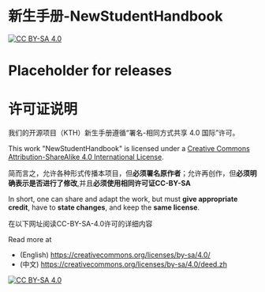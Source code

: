 # 新生手册-NewStudentHandbook
[![CC BY-SA 4.0][cc-by-sa-shield]][cc-by-sa]



# Placeholder for releases

# 许可证说明

我们的开源项目（KTH）新生手册遵循“署名-相同方式共享 4.0 国际”许可。

This work "NewStudentHandbook" is licensed under a
[Creative Commons Attribution-ShareAlike 4.0 International License][cc-by-sa].

简而言之，允许各种形式传播本项目，但**必须署名原作者**；允许再创作，但**必须明确表示是否进行了修改**,并且**必须使用相同许可证CC-BY-SA**

In short, one can share and adapt the work, but must **give appropriate credit**, have to **state changes**, and keep the **same license**.

在以下网址阅读CC-BY-SA-4.0许可的详细内容

Read more at 

- (English) https://creativecommons.org/licenses/by-sa/4.0/ 
- (中文) https://creativecommons.org/licenses/by-sa/4.0/deed.zh


[![CC BY-SA 4.0][cc-by-sa-image]][cc-by-sa]

[cc-by-sa]: http://creativecommons.org/licenses/by-sa/4.0/
[cc-by-sa-image]: https://licensebuttons.net/l/by-sa/4.0/88x31.png
[cc-by-sa-shield]: https://img.shields.io/badge/License-CC%20BY--SA%204.0-lightgrey.svg
